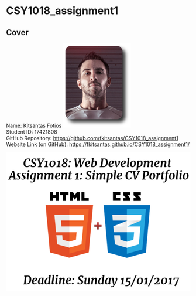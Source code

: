 # CSY1018_assignment1

## Cover 

Name: Kitsantas Fotios <img src="images/gill.png" alt="Me" />    
Student ID: 17421808    
GitHub Repository: https://github.com/fkitsantas/CSY1018_assignment1    
Website Link (on GitHub): https://fkitsantas.github.io/CSY1018_assignment1/    

<img src="images/cover.png" alt="Cover" />
